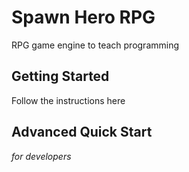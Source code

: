 # Spawn Hero RPG

RPG game engine to teach programming

## Getting Started

Follow the instructions here


## Advanced Quick Start

_for developers_
